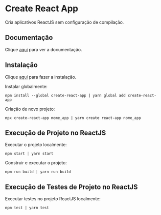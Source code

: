 # Create React App

Cria aplicativos ReactJS sem configuração de compilação.

## Documentação

Clique [aqui](https://github.com/facebook/create-react-app) para ver a documentação.

## Instalação

Clique [aqui](https://www.npmjs.com/package/create-react-app) para fazer a instalação.

Instalar globalmente:

```
npm install --global create-react-app | yarn global add create-react-app
```

Criação de novo projeto:

```
npx create-react-app nome_app | yarn create react-app nome_app
```

## Execução de Projeto no ReactJS

Executar o projeto localmente:

```
npm start | yarn start
```

Construir e executar o projeto:

```
npm run build | yarn run build
```

## Execução de Testes de Projeto no ReactJS

Executar testes no projeto ReactJS localmente:

```
npm test | yarn test
```

